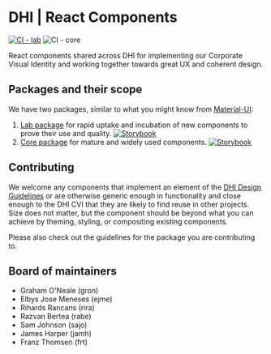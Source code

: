 # DHI | React Components

[![CI - lab](https://github.com/DHI/react-components/actions/workflows/main-lab.yml/badge.svg)](https://github.com/DHI/react-components/actions/workflows/main-lab.yml)
![CI - core](https://github.com/DHI/react-components/workflows/CI/badge.svg)



React components shared across DHI for implementing our Corporate Visual Identity and working together towards great UX and coherent design.


## Packages and their scope

We have two packages, similar to what you might know from [Material-UI](https://material-ui.com/components/about-the-lab/):
1. [Lab package](packages/react-components-lab) for rapid uptake and incubation of new components to prove their use and quality. [![Storybook](https://raw.githubusercontent.com/storybookjs/brand/master/badge/badge-storybook.svg)](https://storybooklab.z16.web.core.windows.net/)
1. [Core package](packages/react-components) for mature and widely used components. [![Storybook](https://raw.githubusercontent.com/storybookjs/brand/master/badge/badge-storybook.svg)](https://domainservices.dhigroup.com/)


## Contributing

We welcome any components that implement an element of the [DHI Design Guidelines](https://www.figma.com/file/pSfX5GNsa6xhKGbi3DWQtn/DHI-Official-Guidelines) or are otherwise generic enough in 
functionality and close enough to the DHI CVI that they are likely to find reuse in other projects. Size does not matter, but the component should be beyond what you can achieve by theming, 
styling, or compositing existing components.

Please also check out the guidelines for the package you are contributing to.


## Board of maintainers

- Graham O'Neale (gron)
- Elbys Jose Meneses (ejme)
- Rihards Rancans (rira)
- Razvan Bertea (rabe)
- Sam Johnson (sajo)
- James Harper (jamh)
- Franz Thomsen (frt)
